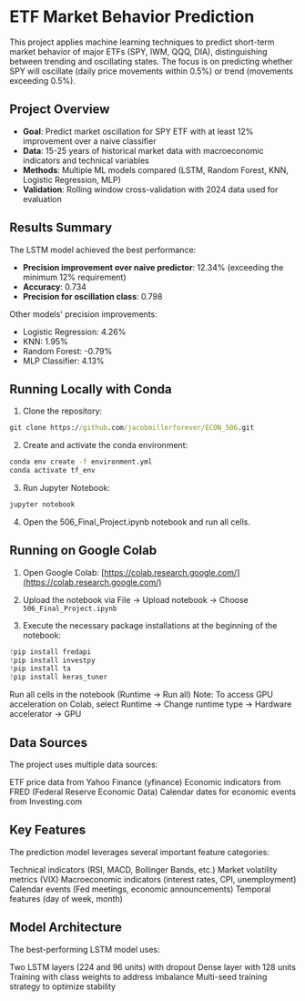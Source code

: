 # ETF Market Behavior Prediction

This project applies machine learning techniques to predict short-term market behavior of major ETFs (SPY, IWM, QQQ, DIA), distinguishing between trending and oscillating states. The focus is on predicting whether SPY will oscillate (daily price movements within 0.5%) or trend (movements exceeding 0.5%).

## Project Overview

- **Goal**: Predict market oscillation for SPY ETF with at least 12% improvement over a naive classifier
- **Data**: 15-25 years of historical market data with macroeconomic indicators and technical variables
- **Methods**: Multiple ML models compared (LSTM, Random Forest, KNN, Logistic Regression, MLP)
- **Validation**: Rolling window cross-validation with 2024 data used for evaluation

## Results Summary

The LSTM model achieved the best performance:
- **Precision improvement over naive predictor**: 12.34% (exceeding the minimum 12% requirement)
- **Accuracy**: 0.734
- **Precision for oscillation class**: 0.798

Other models' precision improvements:
- Logistic Regression: 4.26%
- KNN: 1.95%
- Random Forest: -0.79%
- MLP Classifier: 4.13%

## Running Locally with Conda

1. Clone the repository:
```cmd
git clone https://github.com/jacobmillerforever/ECON_506.git
```
2. Create and activate the conda environment:
```cmd
conda env create -f environment.yml
conda activate tf_env
```
3. Run Jupyter Notebook:
```cmd
jupyter notebook
```
4. Open the 506_Final_Project.ipynb notebook and run all cells.



## Running on Google Colab

1. Open Google Colab: [https://colab.research.google.com/](https://colab.research.google.com/)

2. Upload the notebook via File → Upload notebook → Choose `506_Final_Project.ipynb`

3. Execute the necessary package installations at the beginning of the notebook:
```python
!pip install fredapi
!pip install investpy
!pip install ta
!pip install keras_tuner
```
Run all cells in the notebook (Runtime → Run all)
Note: To access GPU acceleration on Colab, select Runtime → Change runtime type → Hardware accelerator → GPU

## Data Sources
The project uses multiple data sources:

ETF price data from Yahoo Finance (yfinance)
Economic indicators from FRED (Federal Reserve Economic Data)
Calendar dates for economic events from Investing.com

## Key Features
The prediction model leverages several important feature categories:

Technical indicators (RSI, MACD, Bollinger Bands, etc.)
Market volatility metrics (VIX)
Macroeconomic indicators (interest rates, CPI, unemployment)
Calendar events (Fed meetings, economic announcements)
Temporal features (day of week, month)

## Model Architecture
The best-performing LSTM model uses:

Two LSTM layers (224 and 96 units) with dropout
Dense layer with 128 units
Training with class weights to address imbalance
Multi-seed training strategy to optimize stability
